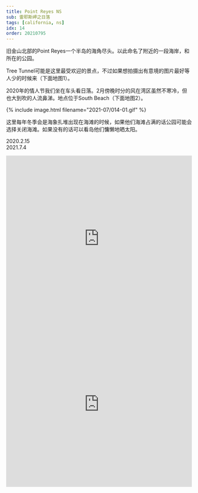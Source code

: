 ```yaml
---
title: Point Reyes NS
sub: 雷耶斯岬之日落
tags: [california, ns]
idx: 14
order: 20210795
---
```


旧金山北部的Point Reyes一个半岛的海角尽头。以此命名了附近的一段海岸，和所在的公园。

Tree Tunnel可能是这里最受欢迎的景点，不过如果想拍摄出有意境的图片最好等人少的时候来（下面地图1）。

2020年的情人节我们坐在车头看日落。2月傍晚时分的风在湾区虽然不寒冷，但也大到吹的人流鼻涕。地点位于South Beach（下面地图2）。

{% include image.html filename="2021-07/014-01.gif" %}

这里每年冬季会是海象扎堆出现在海滩的时候，如果他们海滩占满的话公园可能会选择关闭海滩。如果没有的话可以看岛他们慵懒地晒太阳。

2020.2.15<br>
2021.7.4

<iframe src="https://www.google.com/maps/embed?pb=!1m14!1m8!1m3!1d401918.26497537165!2d-122.9463377!3d38.0939793!3m2!1i1024!2i768!4f13.1!3m3!1m2!1s0x8085d30397331547%3A0x67d9fbcb53748024!2sCypress%20Tree%20Tunnel!5e0!3m2!1sen!2sus!4v1652161248152!5m2!1sen!2sus" width="100%" height="450" style="border:0;" allowfullscreen="" loading="lazy" referrerpolicy="no-referrer-when-downgrade"></iframe>

<iframe src="https://www.google.com/maps/embed?pb=!1m14!1m8!1m3!1d402184.1852398912!2d-122.9913271!3d38.0455963!3m2!1i1024!2i768!4f13.1!3m3!1m2!1s0x8085da0026f141b9%3A0x981e15fb928f2397!2sPoint%20Reyes%20Beach%20South!5e0!3m2!1sen!2sus!4v1652161324475!5m2!1sen!2sus" width="100%" height="450" style="border:0;" allowfullscreen="" loading="lazy" referrerpolicy="no-referrer-when-downgrade"></iframe>
